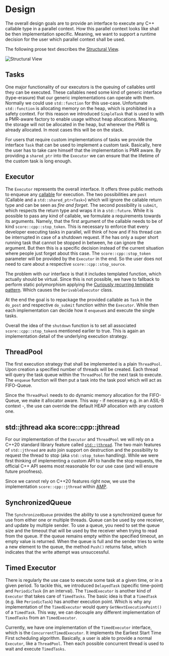 # Design

The overall design goals are to provide an interface to execute
any C++ callable type in a parallel context. How this parallel context
looks like shall be then implementation specific. Meaning, we want to support
a runtime decision for the user which parallel context shall be used.

The following prose text describes the [Structural View](./structural_view.uxf).

![Structural View](broken_link_k/swh/ddad_score/concurrency/design/structural_view.uxf)

## Tasks

One major functionality of our executors is the queuing of callables until they can be executed.
These callables need some kind of generic interface (type-erasure) that our generic
implementations can operate with them. Normally we could use `std::function` for this use-case.
Unfortunate `std::function` is allocating memory on the heap, which is prohibited in a safety context.
For this reason we introduced `SimpleTask` that is used to with a PMR-aware factory to enable usage without
heap allocations. Meaning, the storage will not be allocated in the heap, but wherever
the PMR is already allocated. In most cases this will be on the stack.

For users that require custom implementations of tasks we provide the interface `Task` that can be used to implement a
custom task. Basically, here the user has to take care himself that the implementation is PMR aware. By providing a
`shared_ptr` into the `Executor` we can ensure that the lifetime of the custom task is long enough.

## Executor

The `Executor` represents the overall interface. It offers three public methods to enqueue any
[callable](https://en.cppreference.com/w/cpp/named_req/Callable) for execution. The two
possibilities are `post` (Callable and a `std::shared_ptr<Task>`) which will ignore the callable return type and
can be seen as _fire and forget_.
The second possibility is `submit`, which respects the return type and wraps it in a `std::future`.
While it is possible to pass any kind of callable, we formulate a requirements towards its arguments.
Namely, that the first argument of the callable needs to be of kind `score::cpp::stop_token`. This is necessary
to enforce that every developer executing tasks in parallel, will think of how and if his thread
can be interrupted in case of a shutdown request. If he has only a super short running task that
cannot be stopped in between, he can ignore the argument. But then this is a specific decision instead
of the current situation where people just forget about this case. The `score::cpp::stop_token` parameter
will be provided by the `Executor` in the end. So the user does not need to care about a
respective `score::cpp::stop_source`.

The problem with our interface is that it includes templated function, which actually should
be virtual. Since this is not possible, we have to fallback to perform static polymorphism
applying the [Curiously recurring template pattern](https://en.wikipedia.org/wiki/Curiously_recurring_template_pattern).
Which causes the `DerivableExecutor` class.

At the end the goal is to repackage the provided callable as `Task` in the `do_post` and respective
`do_submit` function within the `Executor`. While then each implementation can decide how
it `enqueue`s and execute the single tasks.

Overall the idea of the `shutdown` function is to set all associated `score::cpp::stop_token`s mentioned
earlier to true. This is again an implementation detail of the underlying execution strategy.

## ThreadPool

The first execution strategy that shall be implemented is a plain `ThreadPool`. Upon creation
a specified number of threads will be created. Each thread will query the task queue within
the `ThreadPool` for the next task to execute.
The `enqueue` function will then put a task into the task pool which will act as FIFO-Queue.

Since the `ThreadPool` needs to do dynamic memory allocation for the FIFO-Queue, we make it
allocator aware. This way - if necessary e.g. in an ASIL-B context -, the use can override the default
HEAP allocation with any custom one.

## std::jthread aka score::cpp::jthread

For our implementation of the `Executor` and `ThreadPool` we will rely on a C++20 standard library feature
called [`std::jthread`](https://en.cppreference.com/w/cpp/thread/jthread).
The two main features of `std::jthread` are auto join support on destruction and the possibility to
request the thread to stop (aka `std::stop_token` handling). While we were first thinking of
implementing a custom API to handle the stop requests, the official C++ API seems most reasonable for
our use case (and will ensure future proofness).

Since we cannot rely on C++20 features right now, we use the implementation `score::cpp::jthread` within
[AMP](broken_link_g/swh/amp).

## SynchronizedQueue

The `SynchronizedQueue` provides the ability to use a synchronized queue for use from either one or multiple threads.
Queue can be used by one receiver, and update by multiple sender.
To use a queue, you need to set the queue size and the timeout that will be used by the receiver
when trying to read from the queue. If the queue remains empty within the specified timeout, an empty value is returned.
When the queue is full and the sender tries to write a new element to the queue,
the method `Push()` returns false, which indicates that the write attempt was unsuccessful.

## Timed Executor

There is regularly the use case to execute some task at a given time, or in a given period. To tackle this, we
introduced `DelayedTask` (specific time-point) and `PeriodicTask` (in an interval).
The `TimedExecutor` is another kind of `Executor` that takes care of `TimedTasks`. The basic idea is that a
`TimedTask` (e.g. like `PeriodicTask`) has another execution point. Which is why any implementation of the
`TimedExecutor` would query `GetNextExecutionPoint()` of a `TimedTask`. This way, we can decouple any different
implementation of `TimedTasks` from an `TimedExecutor`.

Currently, we have one implementation of the `TimedExecutor` interface, which is the `ConcurrentTimedExecutor`.
It implements the Earliest Start Time First scheduling algorithm. Basically, a user is able to provide a normal
`Executor`, like a `ThreadPool`. Then each possible concurrent thread is used to wait and execute `TimedTasks`.
